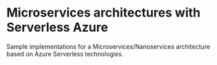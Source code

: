 # Microservices architectures with Serverless Azure
Sample implementations for a Microservices/Nanoservices architecture based on Azure Serverless technologies.
